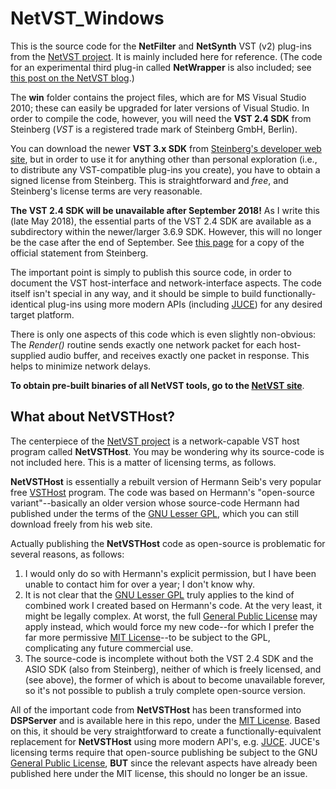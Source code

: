 # NetVST_Windows
This is the source code for the **NetFilter** and **NetSynth** VST (v2) plug-ins from the [NetVST project](http://netvst.org/wiki). It is mainly included here for reference. (The code for an experimental third plug-in called **NetWrapper** is also included; see [this post on the NetVST blog](http://netvst.org/blog/2017/08/vst-gui-on-one-pc-dsp-on-another).)

The **win** folder contains the project files, which are for MS Visual Studio 2010; these can easily be upgraded for later versions of Visual Studio. In order to compile the code, however, you will need the **VST 2.4 SDK** from Steinberg (*VST* is a registered trade mark of Steinberg GmbH, Berlin).

You can download the newer **VST 3.x SDK** from [Steinberg's developer web site](https://www.steinberg.net/en/company/developers.html), but in order to use it for anything other than personal exploration (i.e., to distribute any VST-compatible plug-ins you create), you have to obtain a signed license from Steinberg. This is straightforward and *free*, and Steinberg's license terms are very reasonable.

**The VST 2.4 SDK will be unavailable after September 2018!** As I write this (late May 2018), the essential parts of the VST 2.4 SDK are available as a subdirectory within the newer/larger 3.6.9 SDK. However, this will no longer be the case after the end of September. See [this page](http://www.synthanatomy.com/2018/05/plugin-format-vst-2-coming-end.html) for a copy of the official statement from Steinberg.

The important point is simply to publish this source code, in order to document the VST host-interface and network-interface aspects. The code itself isn't special in any way, and it should be simple to build functionally-identical plug-ins using more modern APIs (including [JUCE](https://www.juce.com)) for any desired target platform.

There is only one aspects of this code which is even slightly non-obvious: The *Render()* routine sends exactly one network packet for each host-supplied audio buffer, and receives exactly one packet in response. This helps to minimize network delays.

**To obtain pre-built binaries of all NetVST tools, go to the [NetVST site](http://netvst.org/wiki/doku.php?id=downloading_and_using_netvst)**.

## What about NetVSTHost?
The centerpiece of the [NetVST project](http://netvst.org/wiki) is a network-capable VST host program called **NetVSTHost**. You may be wondering why its source-code is not included here. This is a matter of licensing terms, as follows.

**NetVSTHost** is essentially a rebuilt version of Hermann Seib's very popular free [VSTHost](http://hermannseib.com/English/vsthost.htm) program. The code was based on Hermann's "open-source variant"--basically an older version whose source-code Hermann had published under the terms of the [GNU Lesser GPL](http://www.gnu.org/copyleft/lesser.html), which you can still download freely from his web site.

Actually publishing the **NetVSTHost** code as open-source is problematic for several reasons, as follows:
1. I would only do so with Hermann's explicit permission, but I have been unable to contact him for over a year; I don't know why.
2. It is not clear that the [GNU Lesser GPL](http://www.gnu.org/copyleft/lesser.html) truly applies to the kind of combined work I created based on Hermann's code. At the very least, it might be legally complex. At worst, the full [General Public License](https://www.gnu.org/licenses/gpl-3.0.en.html) may apply instead, which would force my new code--for which I prefer the far more permissive [MIT License](https://opensource.org/licenses/MIT)--to be subject to the GPL, complicating any future commercial use.
3. The source-code is incomplete without both the VST 2.4 SDK and the ASIO SDK (also from Steinberg), neither of which is freely licensed, and (see above), the former of which is about to become unavailable forever, so it's not possible to publish a truly complete open-source version.

All of the important code from **NetVSTHost** has been transformed into **DSPServer** and is available here in this repo, under the [MIT License](https://opensource.org/licenses/MIT). Based on this, it should be very straightforward to create a functionally-equivalent replacement for **NetVSTHost** using more modern API's, e.g. [JUCE](https://www.juce.com). JUCE's licensing terms require that open-source publishing be subject to the GNU [General Public License](https://www.gnu.org/licenses/gpl-3.0.en.html), **BUT** since the relevant aspects have already been published here under the MIT license, this should no longer be an issue.
